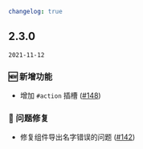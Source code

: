 ```yaml
changelog: true
```

## 2.3.0

`2021-11-12`

### 🆕 新增功能

- 增加 `#action` 插槽 ([#148](https://github.com/arco-design/arco-design-vue/pull/148))

### 🐛 问题修复

- 修复组件导出名字错误的问题 ([#142](https://github.com/arco-design/arco-design-vue/pull/142))

